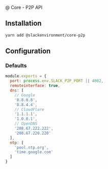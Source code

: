 @ Core - P2P API

## Installation

```bash
yarn add @slackenvironment/core-p2p
```

## Configuration

### Defaults

```js
module.exports = {
  port: process.env.SLACK_P2P_PORT || 4002,
  remoteinterface: true,
  dns: [
    // Google
    '8.8.8.8',
    '8.8.4.4',
    // CloudFlare
    '1.1.1.1',
    '1.0.0.1',
    // OpenDNS
    '208.67.222.222',
    '208.67.220.220'
  ],
  ntp: [
    'pool.ntp.org',
    'time.google.com'
  ]
}
```

